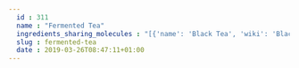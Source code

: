 ```yaml
---
  id : 311
  name : "Fermented Tea"
  ingredients_sharing_molecules : "[{'name': 'Black Tea', 'wiki': 'Black_tea', 'id': 48, 'category': 'Beverage Caffeinated', 'common_molecules': [62453, 5282109, 17000, 6429333, 62374, 61041]}, {'name': 'Tea', 'wiki': 'Tea', 'id': 310, 'category': 'Plant', 'common_molecules': [5282109, 17000, 62453, 61041, 62374]}, {'name': 'Green Tea', 'wiki': 'Green_tea', 'id': 49, 'category': 'Beverage Caffeinated', 'common_molecules': [17000, 61041, 62374, 5281929]}, {'name': 'Cognac Brandy', 'wiki': 'Cognac', 'id': 17, 'category': 'Beverage Alcoholic', 'common_molecules': [62453, 17739, 62374]}, {'name': 'White Wine', 'wiki': 'White_wine', 'id': 45, 'category': 'Beverage Alcoholic', 'common_molecules': [5282109, 17000, 62453]}]"
  slug : fermented-tea
  date : 2019-03-26T08:47:11+01:00
---
```



